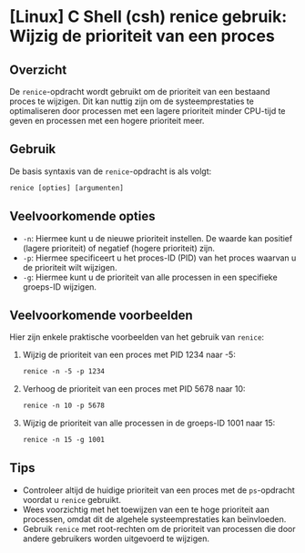 # [Linux] C Shell (csh) renice gebruik: Wijzig de prioriteit van een proces

## Overzicht
De `renice`-opdracht wordt gebruikt om de prioriteit van een bestaand proces te wijzigen. Dit kan nuttig zijn om de systeemprestaties te optimaliseren door processen met een lagere prioriteit minder CPU-tijd te geven en processen met een hogere prioriteit meer.

## Gebruik
De basis syntaxis van de `renice`-opdracht is als volgt:

```csh
renice [opties] [argumenten]
```

## Veelvoorkomende opties
- `-n`: Hiermee kunt u de nieuwe prioriteit instellen. De waarde kan positief (lagere prioriteit) of negatief (hogere prioriteit) zijn.
- `-p`: Hiermee specificeert u het proces-ID (PID) van het proces waarvan u de prioriteit wilt wijzigen.
- `-g`: Hiermee kunt u de prioriteit van alle processen in een specifieke groeps-ID wijzigen.

## Veelvoorkomende voorbeelden
Hier zijn enkele praktische voorbeelden van het gebruik van `renice`:

1. Wijzig de prioriteit van een proces met PID 1234 naar -5:
   ```csh
   renice -n -5 -p 1234
   ```

2. Verhoog de prioriteit van een proces met PID 5678 naar 10:
   ```csh
   renice -n 10 -p 5678
   ```

3. Wijzig de prioriteit van alle processen in de groeps-ID 1001 naar 15:
   ```csh
   renice -n 15 -g 1001
   ```

## Tips
- Controleer altijd de huidige prioriteit van een proces met de `ps`-opdracht voordat u `renice` gebruikt.
- Wees voorzichtig met het toewijzen van een te hoge prioriteit aan processen, omdat dit de algehele systeemprestaties kan beïnvloeden.
- Gebruik `renice` met root-rechten om de prioriteit van processen die door andere gebruikers worden uitgevoerd te wijzigen.
